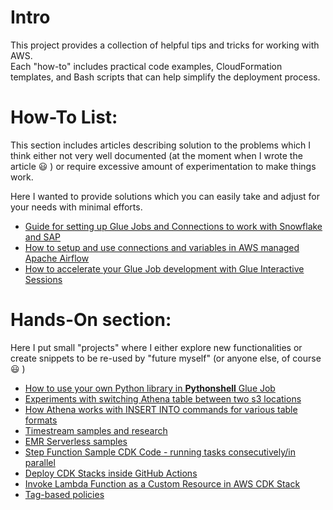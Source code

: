 # Intro

This project provides a collection of helpful tips and tricks for working with AWS.  
Each "how-to" includes practical code examples, CloudFormation templates, and Bash scripts that can help simplify the deployment process.

# How-To List:

This section includes articles describing solution to the problems which I think either not very well documented (at the moment when I wrote the article 😃 ) or require excessive amount of experimentation to make things work.  

Here I wanted to provide solutions which you can easily take and adjust for your needs with minimal efforts.

* [Guide for setting up Glue Jobs and Connections to work with Snowflake and SAP](glue_connections_snowflake_sap/README.md)
* [How to setup and use connections and variables in AWS managed Apache Airflow](mwaa_connections_and_vars/README.md)
* [How to accelerate your Glue Job development with Glue Interactive Sessions](glue_interactive_sessions/README.md)

# Hands-On section:

Here I put small "projects" where I either explore new functionalities or create snippets to be re-used by "future myself" (or anyone else, of course 😃 )

* [How to use your own Python library in **Pythonshell** Glue Job](handson/20230704_glue_pythonshell_add_your_lib/README.md)
* [Experiments with switching Athena table between two s3 locations](handson/20230615_glue_table_cf_snippet_and_altering_location/README.md)
* [How Athena works with INSERT INTO commands for various table formats](handson/20230712_testing_athena_insert/README.md)
* [Timestream samples and research](handson/timestream_samples/README.md)
* [EMR Serverless samples](handson/emr_serverless_sample/README.md)
* [Step Function Sample CDK Code - running tasks consecutively/in parallel](handson/step_functions_dynamic_tasks/README.md)
* [Deploy CDK Stacks inside GitHub Actions](handson/github_actions_cdk/README.md)
* [Invoke Lambda Function as a Custom Resource in AWS CDK Stack](handson/cdk_invoke_lambda/README.md)
* [Tag-based policies](handson/tag_based_policies/README.md)


 